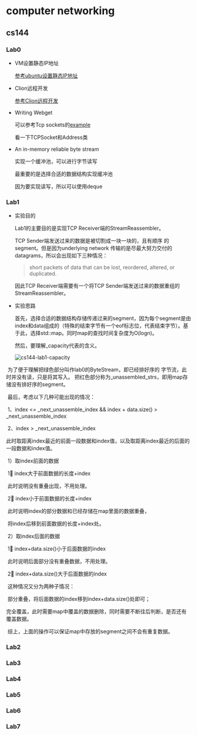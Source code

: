 # computer networking

## cs144

### Lab0

* VM设置静态IP地址

  [参考ubuntu设置静态IP地址](https://www.myfreax.com/how-to-configure-static-ip-address-on-ubuntu-20-04/)	

* Clion远程开发

  [参考Clion远程开发](https://cloud.tencent.com/developer/article/1406250)

  

* Writing Webget

  可以参考Tcp sockets的[example](https://cs144.github.io/doc/lab1/class_t_c_p_socket.html#details)

  看一下TCPSocket和Address类

  

* An in-memory reliable byte stream

  实现一个缓冲池，可以进行字节读写

  最重要的是选择合适的数据结构实现缓冲池

  因为要实现读写，所以可以使用deque

  

### Lab1

- 实验目的

  Lab1的主要目的是实现TCP Receiver端的StreamReassembler。

  TCP Sender端发送过来的数据是被切割成一块一块的，且有顺序	的segment。但是因为underlying network 传输的是尽最大努力交付的datagrams，所以会出现如下三种情况：

  > short packets of data that can be lost, reordered, altered, or duplicated. 

  因此TCP Receiver端需要有一个将TCP Sender端发送过来的数据重组的StreamReassembler。

- 实验思路

  首先，选择合适的数据结构存储传递过来的segment，因为每个segment是由index和data组成的（特殊的结束字节有一个eof标志位，代表结束字节）。基于此，选择std::map。同时map的查找时间复杂度为O(logn)。

  然后，要理解_capacity代表的含义。

  ![cs144-lab1-capacity](/Users/yangqian/study/study-record/cs144-lab1-capacity.png)

​		为了便于理解把绿色部分叫作lab0的ByteStream，即已经排好序的		字节流，此时并没有读，只是将其写入。		把红色部分称为_unassembled_strs，即用map存储没有排好序的segment。

​		最后，考虑以下几种可能出现的情况：

​		1、index <=  _next_unassemble_index && index + data.size() > _next_unassemble_index

​		2、index > _next_unassemble_index

​			此时取距离index最近的前面一段数据和index值，以及取距离index最近的后面的一段数据和index值。

​			1）取index前面的数据

​					1⃣️ index大于前面数据的长度+index

​							此时说明没有重叠出现，不用处理。

​					2⃣️ index小于前面数据的长度+index

​							此时说明index的部分数据和已经存储在map里面的数据重叠，

​							将index后移到前面数据的长度+index处。

​			2）取index后面的数据

​					1⃣️ index+data.size()小于后面数据的index

​							此时说明后面部分没有重叠数据，不用处理。

​					2⃣️ index+data.size()大于后面数据的index

​							这种情况又分为两种子情况：

​							部分重叠，将后面数据的index移到index+data.size()处即可；

​							完全覆盖，此时需要map中覆盖的数据删除，同时需要不断往后判断，是否还有覆盖数据。

​	综上，上面的操作可以保证map中存放的segment之间不会有重复数据。

### Lab2

### Lab3

### Lab4

### Lab5

### Lab6

### Lab7




